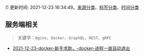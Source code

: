 :alarm_clock: 更新时间: 2021-12-23 16:34:49。[来源分类](../README.md)、[标签分类](../TAGS.md)、[时间分类](../TIMELINE.md)

## 服务端相关


> 关键字：`Nginx`、`Docker`、`GraphQL`、`REST`、`gRPC`



- [2021-12-23-docker-新手求助，-docker-进程一直自动退出](https://www.v2ex.com/t/824077) 